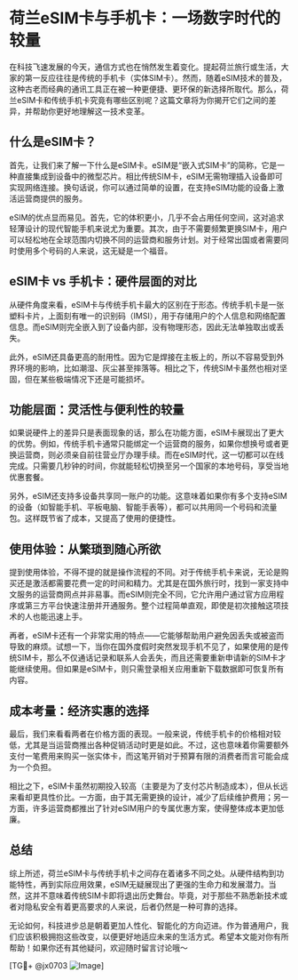 # 荷兰eSIM卡与手机卡：一场数字时代的较量

在科技飞速发展的今天，通信方式也在悄然发生着变化。提起荷兰旅行或生活，大家的第一反应往往是传统的手机卡（实体SIM卡）。然而，随着eSIM技术的普及，这种古老而经典的通讯工具正在被一种更便捷、更环保的新选择所取代。那么，荷兰eSIM卡和传统手机卡究竟有哪些区别呢？这篇文章将为你揭开它们之间的差异，并帮助你更好地理解这一技术变革。

## 什么是eSIM卡？

首先，让我们来了解一下什么是eSIM卡。eSIM是“嵌入式SIM卡”的简称，它是一种直接集成到设备中的微型芯片。相比传统SIM卡，eSIM无需物理插入设备即可实现网络连接。换句话说，你可以通过简单的设置，在支持eSIM功能的设备上激活运营商提供的服务。

eSIM的优点显而易见。首先，它的体积更小，几乎不会占用任何空间，这对追求轻薄设计的现代智能手机来说尤为重要。其次，由于不需要频繁更换SIM卡，用户可以轻松地在全球范围内切换不同的运营商和服务计划。对于经常出国或者需要同时使用多个号码的人来说，这无疑是一个福音。

## eSIM卡 vs 手机卡：硬件层面的对比

从硬件角度来看，eSIM卡与传统手机卡最大的区别在于形态。传统手机卡是一张塑料卡片，上面刻有唯一的识别码（IMSI），用于存储用户的个人信息和网络配置信息。而eSIM则完全嵌入到了设备内部，没有物理形态，因此无法单独取出或丢失。

此外，eSIM还具备更高的耐用性。因为它是焊接在主板上的，所以不容易受到外界环境的影响，比如潮湿、灰尘甚至摔落等。相比之下，传统SIM卡虽然也相对坚固，但在某些极端情况下还是可能损坏。

## 功能层面：灵活性与便利性的较量

如果说硬件上的差异只是表面现象的话，那么在功能方面，eSIM卡展现出了更大的优势。例如，传统手机卡通常只能绑定一个运营商的服务，如果你想换号或者更换运营商，则必须亲自前往营业厅办理手续。而在eSIM时代，这一切都可以在线完成。只需要几秒钟的时间，你就能轻松切换至另一个国家的本地号码，享受当地优惠套餐。

另外，eSIM还支持多设备共享同一账户的功能。这意味着如果你有多个支持eSIM的设备（如智能手机、平板电脑、智能手表等），都可以共用同一个号码和流量包。这样既节省了成本，又提高了使用的便捷性。

## 使用体验：从繁琐到随心所欲

提到使用体验，不得不提的就是操作流程的不同。对于传统手机卡来说，无论是购买还是激活都需要花费一定的时间和精力。尤其是在国外旅行时，找到一家支持中文服务的运营商网点并非易事。而eSIM则完全不同，它允许用户通过官方应用程序或第三方平台快速注册并开通服务。整个过程简单直观，即使是初次接触这项技术的人也能迅速上手。

再者，eSIM卡还有一个非常实用的特点——它能够帮助用户避免因丢失或被盗而导致的麻烦。试想一下，当你在国外度假时突然发现手机不见了，如果使用的是传统SIM卡，那么不仅通话记录和联系人会丢失，而且还需要重新申请新的SIM卡才能继续使用。但如果是eSIM卡，则只需登录相关应用重新下载数据即可恢复所有内容。

## 成本考量：经济实惠的选择

最后，我们来看看两者在价格方面的表现。一般来说，传统手机卡的价格相对较低，尤其是当运营商推出各种促销活动时更是如此。不过，这也意味着你需要额外支付一笔费用来购买一张实体卡，而这笔开销对于预算有限的消费者而言可能会成为一个负担。

相比之下，eSIM卡虽然初期投入较高（主要是为了支付芯片制造成本），但从长远来看却更具性价比。一方面，由于其无需更换的设计，减少了后续维护费用；另一方面，许多运营商都推出了针对eSIM用户的专属优惠方案，使得整体成本更加低廉。

## 总结

综上所述，荷兰eSIM卡与传统手机卡之间存在着诸多不同之处。从硬件结构到功能特性，再到实际应用效果，eSIM无疑展现出了更强的生命力和发展潜力。当然，这并不意味着传统SIM卡即将退出历史舞台。毕竟，对于那些不熟悉新技术或者对隐私安全有着更高要求的人来说，后者仍然是一种可靠的选择。

无论如何，科技进步总是朝着更加人性化、智能化的方向迈进。作为普通用户，我们应该积极拥抱这些改变，以便更好地适应未来的生活方式。希望本文能对你有所帮助！如果你还有其他疑问，欢迎随时留言讨论哦～

[TG💪+ @jx0703 ![Image](https://github.com/user-attachments/assets/dbca1d08-cadb-493c-b0ec-ad6f7a83f270)]